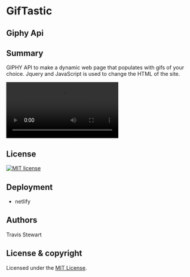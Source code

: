 # GifTastic
## Giphy Api 

## Summary 
 GIPHY API to make a dynamic web page that populates with gifs of your choice. Jquery and JavaScript is used to change the HTML of the site.
 
 ![alt text](assets/images/giphygif.webm)
## License 

[![MIT license](http://img.shields.io/badge/license-MIT-brightgreen.svg)](http://opensource.org/licenses/MIT)

## Deployment 
 - netlify
 
## Authors 
Travis Stewart 
## License & copyright

Licensed under the [MIT License](LICENSE).


